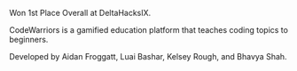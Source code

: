 Won 1st Place Overall at DeltaHacksIX.

CodeWarriors is a gamified education platform that teaches coding topics to beginners.


Developed by Aidan Froggatt, Luai Bashar, Kelsey Rough, and Bhavya Shah.

